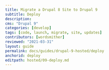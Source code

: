 ```yaml
---
title: Migrate a Drupal 8 Site to Drupal 9
subtitle: Deploy
description: 
cms: "Drupal 9"
categories: [develop]
tags: [code, launch, migrate, site, updates]
contributors: [wordsmither]
reviewed: "2021-03-31"
layout: guide
permalink: docs/guides/drupal-9-hosted/deploy
anchorid: deploy
editpath: hosted/09-deploy.md
---
```


<Partial file="drupal-9/deploy-using-relaunch.md" />